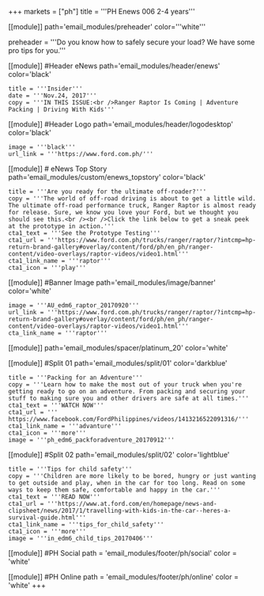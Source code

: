 +++
markets = ["ph"]
title = '''PH Enews 006 2-4 years'''

[[module]]
path='email_modules/preheader'
color='''white'''

preheader = '''Do you know how to safely secure your load? We have some pro tips for you.'''

[[module]] #Header eNews
path='email_modules/header/enews'
color='black'

	title = '''Insider'''
	date = '''Nov.24, 2017'''
	copy = '''IN THIS ISSUE:<br />Ranger Raptor Is Coming | Adventure Packing | Driving With Kids'''

[[module]] #Header Logo
path='email_modules/header/logodesktop'
color='black'

	image = '''black'''
	url_link = '''https://www.ford.com.ph/'''
 
[[module]] # eNews Top Story
path='email_modules/custom/enews_topstory'
color='black'

	title = '''Are you ready for the ultimate off-roader?'''
	copy = '''The world of off-road driving is about to get a little wild. The ultimate off-road performance truck, Ranger Raptor is almost ready for release. Sure, we know you love your Ford, but we thought you should see this.<br /><br />Click the link below to get a sneak peek at the prototype in action.'''
	cta1_text = '''See the Prototype Testing'''
	cta1_url = '''https://www.ford.com.ph/trucks/ranger/raptor/?intcmp=hp-return-brand-gallery#overlay/content/ford/ph/en_ph/ranger-content/video-overlays/raptor-videos/video1.html'''
	cta1_link_name = '''raptor'''
	cta1_icon = '''play'''

[[module]] #Banner Image
path='email_modules/image/banner'
color='white'

	image = '''AU_edm6_raptor_20170920'''
	url_link = '''https://www.ford.com.ph/trucks/ranger/raptor/?intcmp=hp-return-brand-gallery#overlay/content/ford/ph/en_ph/ranger-content/video-overlays/raptor-videos/video1.html'''
	cta_link_name = '''raptor'''

[[module]]
path='email_modules/spacer/platinum_20'
color='white'

[[module]] #Split 01
path='email_modules/split/01'
color='darkblue'

	title = '''Packing for an Adventure'''
	copy = '''Learn how to make the most out of your truck when you're getting ready to go on an adventure. From packing and securing your stuff to making sure you and other drivers are safe at all times.'''
	cta1_text = '''WATCH NOW'''
	cta1_url = ''' https://www.facebook.com/FordPhilippines/videos/1413216522091316/'''
	cta1_link_name = '''advanture'''
	cta1_icon = '''more'''
	image = '''ph_edm6_packforadventure_20170912'''


[[module]] #Split 02
path='email_modules/split/02'
color='lightblue'

	title = '''Tips for child safety'''
	copy = '''Children are more likely to be bored, hungry or just wanting to get outside and play, when in the car for too long. Read on some ways to keep them safe, comfortable and happy in the car.'''
	cta1_text = '''READ NOW'''
	cta1_url = '''https://www.at.ford.com/en/homepage/news-and-clipsheet/news/2017/1/travelling-with-kids-in-the-car--heres-a-survival-guide.html'''
	cta1_link_name = '''tips_for_child_safety'''
	cta1_icon = '''more'''
	image = '''in_edm6_child_tips_20170406'''

[[module]] #PH Social
path = 'email_modules/footer/ph/social'
color = 'white'

[[module]] #PH Online
path = 'email_modules/footer/ph/online'
color = 'white'
+++